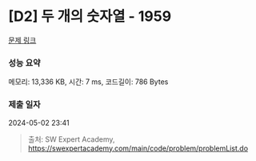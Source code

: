 # [D2] 두 개의 숫자열 - 1959 

[문제 링크](https://swexpertacademy.com/main/code/problem/problemDetail.do?contestProbId=AV5PpoFaAS4DFAUq) 

### 성능 요약

메모리: 13,336 KB, 시간: 7 ms, 코드길이: 786 Bytes

### 제출 일자

2024-05-02 23:41



> 출처: SW Expert Academy, https://swexpertacademy.com/main/code/problem/problemList.do